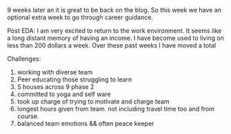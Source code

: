9 weeks later an it is great to be back on the blog.
So this week we have an optional extra week to go through career guidance.

Post EDA:
I am very excited to return to the work environment. It seems like a long distant memory of having an income. I have become used to living on less than 200 dollars a week. Over these past weeks I have moved a total



Challenges:
1. working with diverse team
2. Peer educating those struggling to learn
3. 5 houses across 9 phase 2
4. committed to yoga and self ware
5. took up charge of trying to motivate and charge team
6. longest hours given from team. not including travel time too and from course.
7. balanced team emotions && often peace keeper
